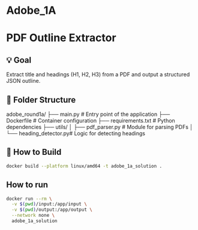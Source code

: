 # Adobe_1A
# PDF Outline Extractor

## 💡 Goal
Extract title and headings (H1, H2, H3) from a PDF and output a structured JSON outline.

## 📁 Folder Structure
adobe_round1a/ ├── main.py # Entry point of the application ├── Dockerfile # Container configuration ├── requirements.txt # Python dependencies ├── utils/ │ ├── pdf_parser.py # Module for parsing PDFs │ └── heading_detector.py# Logic for detecting headings

## 🚀 How to Build
```bash
docker build --platform linux/amd64 -t adobe_1a_solution .
```
## How to run
``` bash
docker run --rm \
  -v $(pwd)/input:/app/input \
  -v $(pwd)/output:/app/output \
  --network none \
  adobe_1a_solution
```
